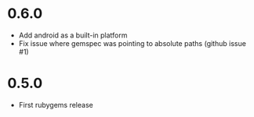 # 0.6.0

* Add android as a built-in platform
* Fix issue where gemspec was pointing to absolute paths (github issue #1)

# 0.5.0

* First rubygems release
